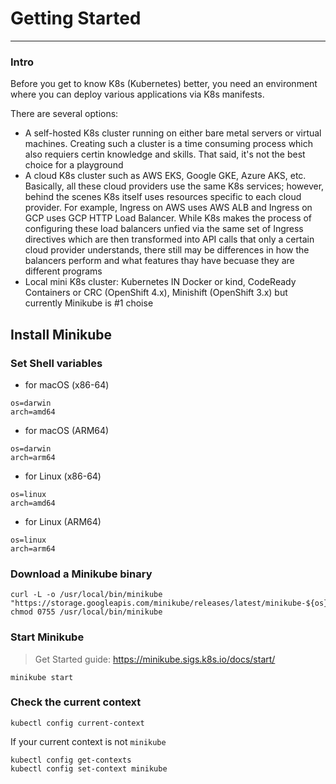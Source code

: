 # Getting Started
---

### Intro

Before you get to know K8s (Kubernetes) better, you need an environment where you can deploy various applications via K8s manifests.

There are several options:
* A self-hosted K8s cluster running on either bare metal servers or virtual machines. Creating such a cluster is a time consuming process which also requiers certin knowledge and skills. That said, it's not the best choice for a playground
* A cloud K8s cluster such as AWS EKS, Google GKE, Azure AKS, etc. Basically, all these cloud providers use the same K8s services; however, behind the scenes K8s itself uses resources specific to each cloud provider. For example, Ingress on AWS uses AWS ALB and Ingress on GCP uses GCP HTTP Load Balancer. While K8s makes the process of configuring these load balancers unfied via the same set of Ingress directives which are then transformed into API calls that only a certain cloud provider understands, there still may be differences in how the balancers perform and what features thay have becuase they are different programs
* Local mini K8s cluster: Kubernetes IN Docker or kind, CodeReady Containers or CRC (OpenShift 4.x), Minishift (OpenShift 3.x) but currently Minikube is #1 choise

## Install Minikube

### Set Shell variables

* for macOS (x86-64)

```
os=darwin
arch=amd64
```

* for macOS (ARM64)

```
os=darwin
arch=arm64
```

* for Linux (x86-64)

```
os=linux
arch=amd64
```

* for Linux (ARM64)

```
os=linux
arch=arm64
```

### Download a Minikube binary

```
curl -L -o /usr/local/bin/minikube "https://storage.googleapis.com/minikube/releases/latest/minikube-${os}-${arch}"
chmod 0755 /usr/local/bin/minikube
```

### Start Minikube

> Get Started guide: https://minikube.sigs.k8s.io/docs/start/

```
minikube start
```

### Check the current context

```
kubectl config current-context
```

If your current context is not `minikube`

```
kubectl config get-contexts
kubectl config set-context minikube
```
